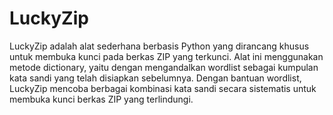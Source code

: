 # LuckyZip
LuckyZip adalah alat sederhana berbasis Python yang dirancang khusus untuk membuka kunci pada berkas ZIP yang terkunci. Alat ini menggunakan metode dictionary, yaitu dengan mengandalkan wordlist sebagai kumpulan kata sandi yang telah disiapkan sebelumnya. Dengan bantuan wordlist, LuckyZip mencoba berbagai kombinasi kata sandi secara sistematis untuk membuka kunci berkas ZIP yang terlindungi.
